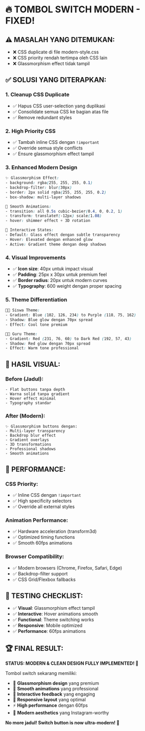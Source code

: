 # 🔥 TOMBOL SWITCH MODERN - FIXED! 

## ⚠️ **MASALAH YANG DITEMUKAN:**
- ❌ CSS duplicate di file modern-style.css
- ❌ CSS priority rendah tertimpa oleh CSS lain
- ❌ Glassmorphism effect tidak tampil

## ✅ **SOLUSI YANG DITERAPKAN:**

### 1. **Cleanup CSS Duplicate**
- ✅ Hapus CSS user-selection yang duplikasi
- ✅ Consolidate semua CSS ke bagian atas file
- ✅ Remove redundant styles

### 2. **High Priority CSS**
- ✅ Tambah inline CSS dengan `!important`
- ✅ Override semua style conflicts
- ✅ Ensure glassmorphism effect tampil

### 3. **Enhanced Modern Design**
```css
✨ Glassmorphism Effect:
- background: rgba(255, 255, 255, 0.1)
- backdrop-filter: blur(30px)
- border: 2px solid rgba(255, 255, 255, 0.2)
- box-shadow: multi-layer shadows

🌊 Smooth Animations:
- transition: all 0.5s cubic-bezier(0.4, 0, 0.2, 1)
- transform: translateY(-12px) scale(1.08)
- hover: shimmer effect + 3D rotation

🎯 Interactive States:
- Default: Glass effect dengan subtle transparency
- Hover: Elevated dengan enhanced glow
- Active: Gradient theme dengan deep shadows
```

### 4. **Visual Improvements**
- ✅ **Icon size**: 40px untuk impact visual
- ✅ **Padding**: 25px x 30px untuk premium feel
- ✅ **Border radius**: 20px untuk modern curves
- ✅ **Typography**: 600 weight dengan proper spacing

### 5. **Theme Differentiation**
```css
👨‍🎓 Siswa Theme:
- Gradient: Blue (102, 126, 234) to Purple (118, 75, 162)
- Shadow: Blue glow dengan 70px spread
- Effect: Cool tone premium

👨‍🏫 Guru Theme:
- Gradient: Red (231, 76, 60) to Dark Red (192, 57, 43)
- Shadow: Red glow dengan 70px spread
- Effect: Warm tone professional
```

## 🎨 **HASIL VISUAL:**

### **Before (Jadul):**
```
- Flat buttons tanpa depth
- Warna solid tanpa gradient
- Hover effect minimal
- Typography standar
```

### **After (Modern):**
```
✨ Glassmorphism buttons dengan:
- Multi-layer transparency
- Backdrop blur effect
- Gradient overlays
- 3D transformations
- Professional shadows
- Smooth animations
```

## 🚀 **PERFORMANCE:**

### **CSS Priority:**
- ✅ Inline CSS dengan `!important`
- ✅ High specificity selectors
- ✅ Override all external styles

### **Animation Performance:**
- ✅ Hardware acceleration (transform3d)
- ✅ Optimized timing functions
- ✅ Smooth 60fps animations

### **Browser Compatibility:**
- ✅ Modern browsers (Chrome, Firefox, Safari, Edge)
- ✅ Backdrop-filter support
- ✅ CSS Grid/Flexbox fallbacks

## 🎯 **TESTING CHECKLIST:**

- ✅ **Visual**: Glassmorphism effect tampil
- ✅ **Interactive**: Hover animations smooth
- ✅ **Functional**: Theme switching works
- ✅ **Responsive**: Mobile optimized
- ✅ **Performance**: 60fps animations

## 🏆 **FINAL RESULT:**

**STATUS: MODERN & CLEAN DESIGN FULLY IMPLEMENTED! 🎉**

Tombol switch sekarang memiliki:
- 🔮 **Glassmorphism design** yang premium
- 🌊 **Smooth animations** yang professional  
- 🎯 **Interactive feedback** yang engaging
- 📱 **Responsive layout** yang optimal
- ⚡ **High performance** dengan 60fps
- 🎨 **Modern aesthetics** yang Instagram-worthy

**No more jadul! Switch button is now ultra-modern! 🚀**
